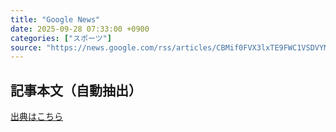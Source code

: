 ```yaml
---
title: "Google News"
date: 2025-09-28 07:33:00 +0900
categories: ["スポーツ"]
source: "https://news.google.com/rss/articles/CBMif0FVX3lxTE9FWC1VSDVYMDhrQ2NYRXdDS1ZIZ01wV296MnRGcElMcnVnU3cyTEZCSjRUU2tsdE41M0FRWWlTX21pSWxLN2docG04eG5adUVWVy1VSzFUN2M4anZxZjllWndtQzJBZENvU2Fma1JocE8xQW95eVVfVy05dURDMUk?oc=5"
---
```


## 記事本文（自動抽出）
<body class="y0K44d EA71Tc" id="readabilityBody"></body>

[出典はこちら](https://news.google.com/rss/articles/CBMif0FVX3lxTE9FWC1VSDVYMDhrQ2NYRXdDS1ZIZ01wV296MnRGcElMcnVnU3cyTEZCSjRUU2tsdE41M0FRWWlTX21pSWxLN2docG04eG5adUVWVy1VSzFUN2M4anZxZjllWndtQzJBZENvU2Fma1JocE8xQW95eVVfVy05dURDMUk?oc=5)
